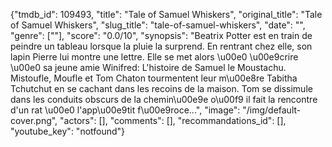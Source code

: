 {"tmdb_id": 109493, "title": "Tale of Samuel Whiskers", "original_title": "Tale of Samuel Whiskers", "slug_title": "tale-of-samuel-whiskers", "date": "", "genre": [""], "score": "0.0/10", "synopsis": "Beatrix Potter est en train de peindre un tableau lorsque la pluie la surprend. En rentrant chez elle, son lapin Pierre lui montre une lettre. Elle se met alors \u00e0 \u00e9crire \u00e0 sa jeune amie Winifred: L'histoire de Samuel le Moustachu.  Mistoufle, Moufle et Tom Chaton tourmentent leur m\u00e8re Tabitha Tchutchut en se cachant dans les recoins de la maison. Tom se dissimule dans les conduits obscurs de la chemin\u00e9e o\u00f9 il fait la rencontre d'un rat \u00e0 l'app\u00e9tit f\u00e9roce...", "image": "/img/default-cover.png", "actors": [], "comments": [], "recommandations_id": [], "youtube_key": "notfound"}